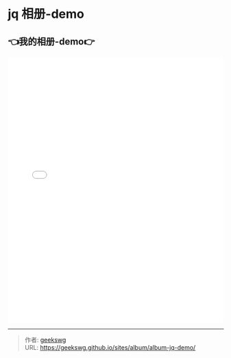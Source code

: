 # jq 相册-demo

<!--more-->
<!DOCTYPE html>
<html lang="zh">

<head>
  <meta charset="UTF-8">
  <meta name="viewport" content="width=device-width, initial-scale=1.0">
  <title>html -title</title>
  <style>
    
  </style>
</head>
<body>
  <h2>👈我的相册-demo👉</h2>
  <iframe allowtransparency="true" frameborder="0" width="100%" height="620px" scrolling="no" src="/funs/album/album-jq/index.html"></iframe>
</body>
</html>

---

> 作者: [geekswg](https://geekswg.github.io)  
> URL: https://geekswg.github.io/sites/album/album-jq-demo/  

